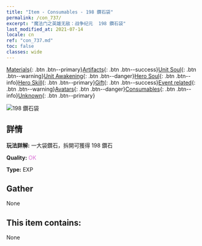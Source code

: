 ```yaml
---
title: "Item - Consumables - 198 鑽石袋"
permalink: /con_737/
excerpt: "魔法门之英雄无敌：战争纪元  198 鑽石袋"
last_modified_at: 2021-07-14
locale: cn
ref: "con_737.md"
toc: false
classes: wide
---
```

 [Materials](/ItemsCN/){: .btn .btn--primary}[Artifacts](/ItemsCN/Artifacts/){: .btn .btn--success}[Unit Soul](/ItemsCN/UnitSoul/){: .btn .btn--warning}[Unit Awakening](/ItemsCN/UnitAwakening/){: .btn .btn--danger}[Hero Soul](/ItemsCN/HeroSoul/){: .btn .btn--info}[Hero Skill](/ItemsCN/HeroSkill/){: .btn .btn--primary}[Gift](/ItemsCN/Gift/){: .btn .btn--success}[Event related](/ItemsCN/Events/){: .btn .btn--warning}[Avatars](/ItemsCN/Avatars/){: .btn .btn--danger}[Consumables](/ItemsCN/Consumables/){: .btn .btn--info}[Unknown](/ItemsCN/Unknown/){: .btn .btn--primary}

 ![198 鑽石袋](/images/t/i_tool_30273.png)

## 詳情
 **玩法詳解:** 一大袋鑽石，拆開可獲得 198 鑽石

 **Quality:** <span style="color: #DA70D6">OK</span>

 **Type:** EXP

## Gather

  None

## This item contains:

  None

